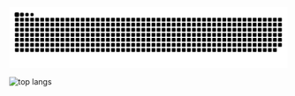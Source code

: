 ![snake gif](https://github.com/LooNuH-dev/LooNuH-dev/blob/output/github-snake-dark.svg)

![top langs](https://most-langs-loonuh-devs-projects.vercel.app/api/top-langs?username=LooNuH-dev&hide=procfile,shell,batchfile&show_icons=true&locale=en&layout=donut-vertical&theme=dark)

